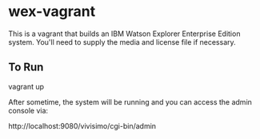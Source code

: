 # wex-vagrant
This is a vagrant that builds an IBM Watson Explorer Enterprise Edition system.  You'll need to supply the media and license file if necessary.

## To Run
vagrant up

After sometime, the system will be running and you can access the admin console via:

http://localhost:9080/vivisimo/cgi-bin/admin
